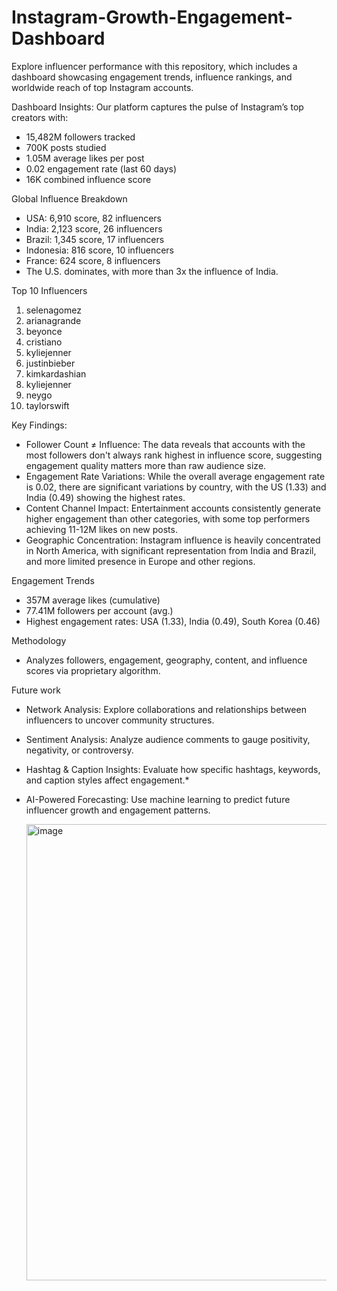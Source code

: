 # Instagram-Growth-Engagement-Dashboard
Explore influencer performance with this repository, which includes a dashboard showcasing engagement trends, influence rankings, and worldwide reach of top Instagram accounts.


Dashboard Insights:
Our platform captures the pulse of Instagram’s top creators with:
* 15,482M followers tracked
* 700K posts studied
* 1.05M average likes per post
* 0.02 engagement rate (last 60 days)
* 16K combined influence score

Global Influence Breakdown

* USA: 6,910 score, 82 influencers
* India: 2,123 score, 26 influencers
* Brazil: 1,345 score, 17 influencers
* Indonesia: 816 score, 10 influencers
* France: 624 score, 8 influencers
* The U.S. dominates, with more than 3x the influence of India.


Top 10 Influencers
1. selenagomez
2. arianagrande
3. beyonce
4. cristiano
5. kyliejenner
6. justinbieber
7. kimkardashian
8. kyliejenner
9. neygo
10. taylorswift

Key Findings:
* Follower Count ≠ Influence: The data reveals that accounts with the most followers don't always rank highest in influence score, suggesting engagement quality matters more than raw audience size.
* Engagement Rate Variations: While the overall average engagement rate is 0.02, there are significant variations by country, with the US (1.33) and India (0.49) showing the highest rates.
* Content Channel Impact: Entertainment accounts consistently generate higher engagement than other categories, with some top performers achieving 11-12M likes on new posts.
* Geographic Concentration: Instagram influence is heavily concentrated in North America, with significant representation from India and Brazil, and more limited presence in Europe and other regions.

Engagement Trends

* 357M average likes (cumulative)
* 77.41M followers per account (avg.)
* Highest engagement rates: USA (1.33), India (0.49), South Korea (0.46)

Methodology

* Analyzes followers, engagement, geography, content, and influence scores via proprietary algorithm.

Future work

* Network Analysis: Explore collaborations and relationships between influencers to uncover community structures.
* Sentiment Analysis: Analyze audience comments to gauge positivity, negativity, or controversy.
* Hashtag & Caption Insights: Evaluate how specific hashtags, keywords, and caption styles affect engagement.* 
* AI-Powered Forecasting: Use machine learning to predict future influencer growth and engagement patterns.

  <img width="1365" height="730" alt="image" src="https://github.com/user-attachments/assets/7af89090-4d3a-4f93-a2e4-f115578c6705" />

